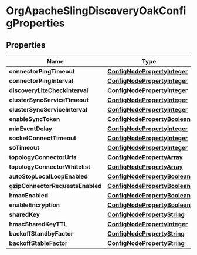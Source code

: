 
# OrgApacheSlingDiscoveryOakConfigProperties

## Properties
Name | Type | Description | Notes
------------ | ------------- | ------------- | -------------
**connectorPingTimeout** | [**ConfigNodePropertyInteger**](ConfigNodePropertyInteger.md) |  |  [optional]
**connectorPingInterval** | [**ConfigNodePropertyInteger**](ConfigNodePropertyInteger.md) |  |  [optional]
**discoveryLiteCheckInterval** | [**ConfigNodePropertyInteger**](ConfigNodePropertyInteger.md) |  |  [optional]
**clusterSyncServiceTimeout** | [**ConfigNodePropertyInteger**](ConfigNodePropertyInteger.md) |  |  [optional]
**clusterSyncServiceInterval** | [**ConfigNodePropertyInteger**](ConfigNodePropertyInteger.md) |  |  [optional]
**enableSyncToken** | [**ConfigNodePropertyBoolean**](ConfigNodePropertyBoolean.md) |  |  [optional]
**minEventDelay** | [**ConfigNodePropertyInteger**](ConfigNodePropertyInteger.md) |  |  [optional]
**socketConnectTimeout** | [**ConfigNodePropertyInteger**](ConfigNodePropertyInteger.md) |  |  [optional]
**soTimeout** | [**ConfigNodePropertyInteger**](ConfigNodePropertyInteger.md) |  |  [optional]
**topologyConnectorUrls** | [**ConfigNodePropertyArray**](ConfigNodePropertyArray.md) |  |  [optional]
**topologyConnectorWhitelist** | [**ConfigNodePropertyArray**](ConfigNodePropertyArray.md) |  |  [optional]
**autoStopLocalLoopEnabled** | [**ConfigNodePropertyBoolean**](ConfigNodePropertyBoolean.md) |  |  [optional]
**gzipConnectorRequestsEnabled** | [**ConfigNodePropertyBoolean**](ConfigNodePropertyBoolean.md) |  |  [optional]
**hmacEnabled** | [**ConfigNodePropertyBoolean**](ConfigNodePropertyBoolean.md) |  |  [optional]
**enableEncryption** | [**ConfigNodePropertyBoolean**](ConfigNodePropertyBoolean.md) |  |  [optional]
**sharedKey** | [**ConfigNodePropertyString**](ConfigNodePropertyString.md) |  |  [optional]
**hmacSharedKeyTTL** | [**ConfigNodePropertyInteger**](ConfigNodePropertyInteger.md) |  |  [optional]
**backoffStandbyFactor** | [**ConfigNodePropertyString**](ConfigNodePropertyString.md) |  |  [optional]
**backoffStableFactor** | [**ConfigNodePropertyString**](ConfigNodePropertyString.md) |  |  [optional]



